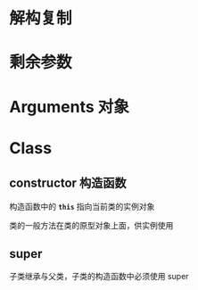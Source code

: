 # 解构复制

>

# 剩余参数

>

# Arguments 对象

>

# Class

## constructor 构造函数

构造函数中的 **`this`** 指向当前类的实例对象

类的一般方法在类的原型对象上面，供实例使用

## super

子类继承与父类，子类的构造函数中必须使用 super
